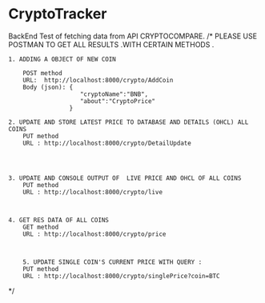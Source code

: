 # CryptoTracker
BackEnd Test of  fetching data from API CRYPTOCOMPARE. 
/*
    PLEASE USE POSTMAN TO GET ALL RESULTS .WITH CERTAIN METHODS .

    1. ADDING A OBJECT OF NEW COIN 
       
        POST method 
        URL:  http://localhost:8000/crypto/AddCoin
        Body (json): {
                        "cryptoName":"BNB",
                        "about":"CryptoPrice"
                     } 
    
    2. UPDATE AND STORE LATEST PRICE TO DATABASE AND DETAILS (OHCL) ALL COINS
        PUT method
        URL : http://localhost:8000/crypto/DetailUpdate



    
    3. UPDATE AND CONSOLE OUTPUT OF  LIVE PRICE AND OHCL OF ALL COINS
        PUT method
        URL : http://localhost:8000/crypto/live



    4. GET RES DATA OF ALL COINS
        GET method
        URL : http://localhost:8000/crypto/price
    


        5. UPDATE SINGLE COIN'S CURRENT PRICE WITH QUERY :
        PUT method
        URL : http://localhost:8000/crypto/singlePrice?coin=BTC


*/

